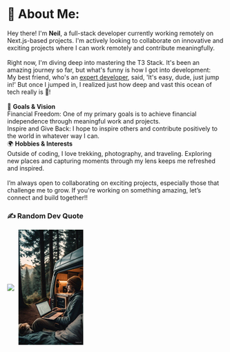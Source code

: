 # 💫 About Me:
Hey there! I'm <b>Neil</b>, a full-stack developer currently working remotely on Next.js-based projects. I'm actively looking to collaborate on innovative and exciting projects where I can work remotely and contribute meaningfully.<br><br>Right now, I'm diving deep into mastering the T3 Stack. It's been an amazing journey so far, but what's funny is how I got into development:<br>My best friend, who's an [expert developer](https://github.com/muadpn), said, 'It's easy, dude, just jump in!' But once I jumped in, I realized just how deep and vast this ocean of tech really is 🌊!<br><br>🎯 <b>Goals & Vision</b><br>Financial Freedom: One of my primary goals is to achieve financial independence through meaningful work and projects.<br>Inspire and Give Back: I hope to inspire others and contribute positively to the world in whatever way I can.<br>🌍 <b>Hobbies & Interests</b><br>Outside of coding, I love trekking, photography, and traveling. Exploring new places and capturing moments through my lens keeps me refreshed and inspired.<br><br>I’m always open to collaborating on exciting projects, especially those that challenge me to grow. If you're working on something amazing, let’s connect and build together!!


### ✍️ Random Dev Quote
<div style="display: flex; align-items: center; gap: 10px;">

  <img src="https://quotes-github-readme.vercel.app/api?type=horizontal&theme=radical" />

  <img src="https://github.com/neilnicky/neilnicky/blob/main/assets/WhatsApp%20Image%202025-02-07%20at%2011.46.01%20AM.jpeg?raw=true" width="150" />

</div>
